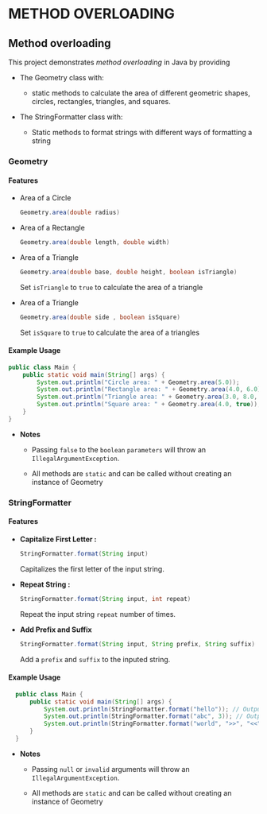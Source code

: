 # METHOD OVERLOADING

## Method overloading

This project demonstrates *method overloading* in Java by providing

- The Geometry class with:
  - static methods to calculate the area of  different geometric shapes,
    circles, rectangles, triangles, and squares.

- The StringFormatter class with:
  - Static methods to format strings with different ways of formatting a string
  
### Geometry

#### Features

- Area of a Circle
  
  ```java
  Geometry.area(double radius)
  ```

- Area of a Rectangle
  
  ```java
  Geometry.area(double length, double width)
  ```

- Area of a Triangle
  
  ```java
  Geometry.area(double base, double height, boolean isTriangle)
  ```
  
  Set `isTriangle` to `true` to calculate the area of a triangle

- Area of a Triangle
  
  ```java
  Geometry.area(double side , boolean isSquare)
  ```
  
  Set `isSquare` to `true` to calculate the area of a triangles

#### Example Usage

```java
public class Main {
    public static void main(String[] args) {
        System.out.println("Circle area: " + Geometry.area(5.0));
        System.out.println("Rectangle area: " + Geometry.area(4.0, 6.0));
        System.out.println("Triangle area: " + Geometry.area(3.0, 8.0, true));
        System.out.println("Square area: " + Geometry.area(4.0, true));
    }
}
```

- **Notes**
  - Passing `false` to the `boolean` `parameters` will throw an `IllegalArgumentException`.
  
  - All methods are `static` and can be called without creating an instance of Geometry

### StringFormatter

#### Features

- **Capitalize First Letter :**
  
  ```java
  StringFormatter.format(String input)
  ```

  Capitalizes the first letter of the input string.

- **Repeat String :**
  
  ```java
  StringFormatter.format(String input, int repeat)
  ```

  Repeat the input string `repeat` number of times.

- **Add Prefix and Suffix**
  
  ```java
  StringFormatter.format(String input, String prefix, String suffix)
  ```

  Add a `prefix` and `suffix` to the inputed string.

#### Example Usage
  
  ```java
    public class Main {
        public static void main(String[] args) {
            System.out.println(StringFormatter.format("hello")); // Output: Hello
            System.out.println(StringFormatter.format("abc", 3)); // Output: abcabcabc
            System.out.println(StringFormatter.format("world", ">>", "<<")); // Output: >>world<<
        }
    }
 ```
  
- **Notes**
  - Passing `null` or `invalid` arguments will throw an `IllegalArgumentException`.
  
  - All methods are `static` and can be called without creating an instance of Geometry

  
